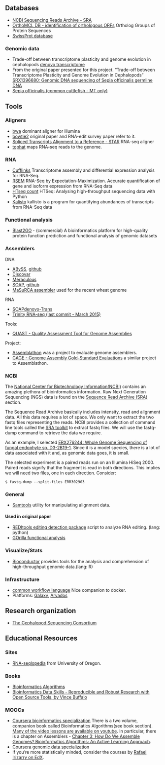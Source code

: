 ## Databases

* [NCBI Sequencing Reads Archive - SRA](https://www.ncbi.nlm.nih.gov/sra)
* [OrthoMCL DB - identification of orthologous ORFs](http://orthomcl.org/orthomcl/) Ortholog Groups of Protein Sequences
* [SwissProt database](http://www.uniprot.org/)

### Genomic data

* Trade-off between transcriptome plasticity and genome evolution in cephalopods [denovo transcriptome](http://www.tau.ac.il/~elieis/squid/)
* From the original paper presented for this project. “Trade-off between Transcriptome Plasticity and Genome Evolution in Cephalopods” [SRX1396680: Genomic DNA sequencing of Sepia officinalis germline DNA](https://www.ncbi.nlm.nih.gov/sra/SRX1396680[accn])
* [Sepia officinalis \(common cuttlefish - MT only\)](https://www.ncbi.nlm.nih.gov/genome/7879)

## Tools

### Aligners

* [bwa](http://bio-bwa.sourceforge.net/) dominant aligner for Illumina
* [bowtie2](http://bowtie-bio.sourceforge.net/bowtie2/index.shtml) original paper and RNA-edit survey paper refer to it.
* [Spliced Transcripts Alignment to a Reference - STAR](https://github.com/alexdobin/STAR) RNA-seq aligner
* [tophat](http://ccb.jhu.edu/software/tophat/index.shtml) maps RNA-seq reads to the genome.

### RNA

* [Cufflinks](http://cole-trapnell-lab.github.io/cufflinks/) Transcriptome assembly and differential expression analysis for RNA-Seq.
* [RSEM](https://deweylab.github.io/RSEM/) RNA-Seq by Expectation-Maximization. Accurate quantification of gene and isoform expression from RNA-Seq data
* [HTseq count](http://htseq.readthedocs.io/en/release_0.9.1/) HTSeq: Analysing high-throughput sequencing data with Python
* [Kalisto](https://pachterlab.github.io/kallisto/about) kallisto is a program for quantifying abundances of transcripts from RNA-Seq data

### Functional analysis

* [Blast2GO](https://en.wikipedia.org/wiki/Blast2GO) - \(commercial\) A bioinformatics platform for high-quality protein function prediction and functional analysis of genomic datasets

### Assemblers

DNA

* [ABySS](http://www.bcgsc.ca/platform/bioinfo/software/abyss), [github](https://github.com/bcgsc/abyss)
* [Discovar](https://software.broadinstitute.org/software/discovar/blog/)
* [Meraculous](https://jgi.doe.gov/data-and-tools/meraculous/)
* [SOAP](http://soap.genomics.org.cn/soapdenovo.html), [github](https://github.com/aquaskyline/SOAPdenovo2)
* [MaSuRCA assembler](http://www.genome.umd.edu/masurca.html) used for the recent wheat genome

RNA

* [SOAPdenovo-Trans ](https://github.com/aquaskyline/SOAPdenovo-Trans)
* [Trinity RNA-seq \(last commit - March 2015\)](https://github.com/trinityrnaseq/trinityrnaseq/wiki)

Tools:

* [QUAST - Quality Assessment Tool for Genome Assemblies](http://quast.sourceforge.net/)

Project:

* [Assemblathon](http://assemblathon.org/) was a project to evaluate genome assemblers.
* [GAGE - Genome Assembly Gold-Standard Evaluations](http://gage.cbcb.umd.edu/) a similar project to Assemblathon.

### NCBI

The [National Center for Biotechnology Information\(NCBI\)](https://www.ncbi.nlm.nih.gov/) contains an amazing plethora of bioinformatics information.  Raw Next Generation Sequencing \(NGS\) data is found on the [Sequence Read Archive \(SRA\)](https://www.ncbi.nlm.nih.gov/sra) section.

The Sequence Read Archive basically includes intensity, read and alignment data. All this data requires a lot of space. We only want to extract the two fastq files representing the reads. NCBI provides a collection of command line tools called the [SRA toolkit](https://trace.ncbi.nlm.nih.gov/Traces/sra/sra.cgi?view=software) to extract fastq files. We will use the fastq-dump command to retrieve the data we require.

As an example, I selected [ERX276244: Whole Genome Sequencing of fungal endophyte sp. D3-2B19-1](http://www.ncbi.nlm.nih.gov/sra/ERX276244). Since it is a model species, there is a lot of data associated with it and, as genomic data goes, it is small.

The selected experiment is a paired reads run on an Illumina HiSeq 2000. Paired reads signify that the fragment is read in both directions. This implies we will need two files, one in each direction. Consider:

`$ fastq-dump --split-files ERR302903`

### General

* [Samtools](https://github.com/samtools/samtools) utility for manipulating alignment data.

#### Used in original paper

* [REDItools editing detection package](https://sourceforge.net/projects/reditools) script to analyze RNA editing. \(lang: python\)
* [GOrilla functional analysis](http://cbl-gorilla.cs.technion.ac.il/)

### Visualize/Stats

* [Bioconductor](https://www.bioconductor.org/) provides tools for the analysis and comprehension of high-throughput genomic data.\(lang: R\)

### Infrastructure

* [common workflow language](http://www.commonwl.org/v1.0/) Nice companion to docker.
* Platforms: [Galaxy](https://usegalaxy.org/), [Arvados](https://arvados.org/)

## Research organization

* [The Cephalopod Sequencing Consortium](https://www.cephseq.org)

## Educational Resources

### Sites

* [RNA-seqlopedia](https://rnaseq.uoregon.edu/) from University of Oregon.

### Books

* [Bioinformatics Algorithms](http://bioinformaticsalgorithms.com)
* [Bioinformatics Data Skills - Reproducible and Robust Research with Open Source Tools, by Vince Buffalo](http://vincebuffalo.org/book/)

### MOOCs

* [Coursera bioinformatics specialization](https://www.coursera.org/specializations/bioinformatics) There is a two volume, companion book called Bioinformatics Algorithms\(see book section\). [Many of the video lessons are available on youtube](https://www.youtube.com/channel/UCKSUVRs2N2FdDNvQoRWKhoQ). In particular, there is a chapter on Assemblers - [Chapter 3: How Do We Assemble Genomes? Bioinformatics Algorithms: An Active Learning Approach](https://www.youtube.com/watch?v=vjB6nhOu3BY&list=PLQ-85lQlPqFNGdaeGpV8dPEeSm3AChb6L).
* [Coursera genomic data specialization](https://www.coursera.org/specializations/genomic-data-science)
* If you’re more statistically minded, consider the courses by [Rafael Irizarry on EdX](https://www.edx.org/bio/rafael-irizarry).



